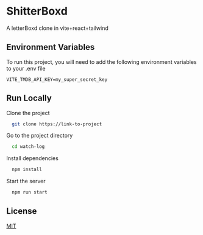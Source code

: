 # ShitterBoxd

A letterBoxd clone in vite+react+tailwind

## Environment Variables

To run this project, you will need to add the following environment variables to your .env file

```
VITE_TMDB_API_KEY=my_super_secret_key
```

## Run Locally

Clone the project

```bash
  git clone https://link-to-project
```

Go to the project directory

```bash
  cd watch-log
```

Install dependencies

```bash
  npm install
```

Start the server

```bash
  npm run start
```

## License

[MIT](https://choosealicense.com/licenses/mit/)
